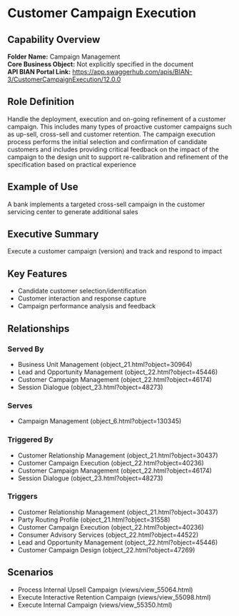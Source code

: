 # Customer Campaign Execution

## Capability Overview
**Folder Name:** Campaign Management  
**Core Business Object:** Not explicitly specified in the document  
**API BIAN Portal Link:** https://app.swaggerhub.com/apis/BIAN-3/CustomerCampaignExecution/12.0.0

## Role Definition
Handle the deployment, execution and on-going refinement of a customer campaign. This includes many types of proactive customer campaigns such as up-sell, cross-sell and customer retention. The campaign execution process performs the initial selection and confirmation of candidate customers and includes providing critical feedback on the impact of the campaign to the design unit to support re-calibration and refinement of the specification based on practical experience

## Example of Use
A bank implements a targeted cross-sell campaign in the customer servicing center to generate additional sales

## Executive Summary
Execute a customer campaign (version) and track and respond to impact

## Key Features
- Candidate customer selection/identification
- Customer interaction and response capture
- Campaign performance analysis and feedback

## Relationships

### Served By
- Business Unit Management (object_21.html?object=30964)
- Lead and Opportunity Management (object_22.html?object=45446)
- Customer Campaign Management (object_22.html?object=46174)
- Session Dialogue (object_23.html?object=48273)

### Serves
- Campaign Management (object_6.html?object=130345)

### Triggered By
- Customer Relationship Management (object_21.html?object=30437)
- Customer Campaign Execution (object_22.html?object=40236)
- Customer Campaign Management (object_22.html?object=46174)
- Session Dialogue (object_23.html?object=48273)

### Triggers
- Customer Relationship Management (object_21.html?object=30437)
- Party Routing Profile (object_21.html?object=31558)
- Customer Campaign Execution (object_22.html?object=40236)
- Consumer Advisory Services (object_22.html?object=44522)
- Lead and Opportunity Management (object_22.html?object=45446)
- Customer Campaign Design (object_22.html?object=47269)

## Scenarios
- Process Internal Upsell Campaign (views/view_55064.html)
- Execute Interactive Retention Campaign (views/view_55098.html)
- Execute Internal Campaign (views/view_55350.html)